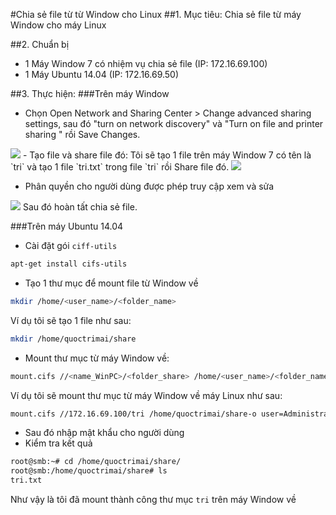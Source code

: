 #Chia sẻ file từ từ Window cho Linux
##1. Mục tiêu:
Chia sẻ file từ máy Window cho máy Linux

##2. Chuẩn bị
- 1 Máy Window 7 có nhiệm vụ chia sẻ file (IP: 172.16.69.100)
- 1 Máy Ubuntu 14.04 (IP: 172.16.69.50)

##3. Thực hiện:
###Trên máy Window
- Chọn Open Network and Sharing Center > Change advanced sharing settings, sau đó "turn on network discovery" và "Turn on file and printer sharing " rồi Save Changes.
<img src="http://i.imgur.com/uQrBVbD.png">
- Tạo file và share file đó:
Tôi sẽ tạo 1 file trên máy Window 7 có tên là `tri` và tạo 1 file `tri.txt` trong file `tri` rồi Share file đó.
<img src="http://i.imgur.com/QW9UtzZ.png">

- Phân quyền cho người dùng được phép truy cập xem và sửa
<img src="http://i.imgur.com/tT48jMO.png">
Sau đó hoàn tất chia sẻ file.

###Trên máy Ubuntu 14.04
- Cài đặt gói `ciff-utils`
```sh
apt-get install cifs-utils
```
- Tạo 1 thư mục để mount file từ Window về
```sh
mkdir /home/<user_name>/<folder_name>
```
Ví dụ tôi sẽ tạo 1 file như sau:
```sh
mkdir /home/quoctrimai/share
```
- Mount thư mục từ máy Window về:
```sh
mount.cifs //<name_WinPC>/<folder_share> /home/<user_name>/<folder_name> -o user=<user_name_WinPC>
```
Ví dụ tôi sẽ mount thư mục từ máy Window về máy Linux như sau:
```sh
mount.cifs //172.16.69.100/tri /home/quoctrimai/share-o user=Administrator
```
- Sau đó nhập mật khẩu cho người dùng
- Kiểm tra kết quả 
```sh
root@smb:~# cd /home/quoctrimai/share/
root@smb:/home/quoctrimai/share# ls
tri.txt
```
Như vậy là tôi đã mount thành công thư mục `tri` trên máy Window về

